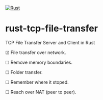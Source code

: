 [![Rust](https://github.com/Tahinli/rust-tcp-file-transfer/actions/workflows/rust.yml/badge.svg?branch=main)](https://github.com/Tahinli/rust-tcp-file-transfer/actions/workflows/rust.yml)
# rust-tcp-file-transfer
TCP File Transfer Server and Client in Rust

☑ File transfer over network.

☐ Remove memory boundaries.

☐ Folder transfer.

☐ Remember where it stoped.

☐ Reach over NAT (peer to peer).
